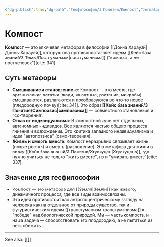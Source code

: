 ```yaml
---
{"dg-publish":true,"dg-path":"Геофилософия/3 Понятия/Компост","permalink":"/geofilosofiya/3-ponyatiya/kompost/"}
---
```



# Компост

**Компост** — это ключевая метафора в философии [[Донна Харауэй\|Донны Харауэй]], которую она противопоставляет идеям [[Кейс база знаний/2 Темы/Постгуманизм\|постгуманизма]] ("компост, а не постчеловек")[cite: 341].

## Суть метафоры
- **Смешивание и становление-с**: Компост — это место, где органические остатки (люди, животные, растения, микробы) смешиваются, разлагаются и преобразуются во что-то новое (плодородную почву)[cite: 341]. Это образ **[[Кейс база знаний/3 Понятия/Симпоэзис\|симпоэзиса]]** — совместного становления и "со-творения".
- **Отказ от индивидуализма**: В компостной куче нет отдельных, автономных индивидов. Все являются частью общего процесса гниения и возрождения. Это критика западного индивидуализма и идеи "автопоэзиса" (само-творения).
- **Жизнь и смерть вместе**: Компост неразрывно связывает жизнь (новые ростки) и смерть (разложение). Это метафора для жизни в эпоху [[Кейс база знаний/3 Понятия/Хтулхуцен\|Хтулхуцена]], где нужно учиться не только "жить вместе", но и "умирать вместе"[cite: 337].

## Значение для геофилософии
- Компост — это метафора для [[Земля\|Земли]] как живого, динамичного процесса, где все виды взаимосвязаны.
- Эта идея противостоит как антропоцентрическому взгляду на человека как на отдельное от природы существо, так и футуристическим идеям [[трансгуманизм\|трансгуманизма]] о "победе" над биологической природой. Мы — часть компоста, и наша задача — способствовать его плодородию, а не пытаться из него сбежать.





---
See also:
[[]]
